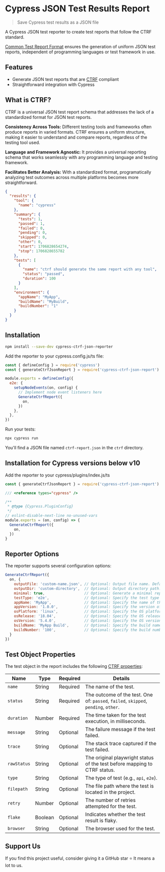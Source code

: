 # Cypress JSON Test Results Report

> Save Cypress test results as a JSON file

A Cypress JSON test reporter to create test reports that follow the CTRF standard.

[Common Test Report Format](https://ctrf.io) ensures the generation of uniform JSON test reports, independent of programming languages or test framework in use.

## Features

- Generate JSON test reports that are [CTRF](https://ctrf.io) compliant
- Straightforward integration with Cypress

## What is CTRF?

CTRF is a universal JSON test report schema that addresses the lack of a standardized format for JSON test reports.

**Consistency Across Tools:** Different testing tools and frameworks often produce reports in varied formats. CTRF ensures a uniform structure, making it easier to understand and compare reports, regardless of the testing tool used.

**Language and Framework Agnostic:** It provides a universal reporting schema that works seamlessly with any programming language and testing framework.

**Facilitates Better Analysis:** With a standardized format, programatically analyzing test outcomes across multiple platforms becomes more straightforward.

```json
{
  "results": {
    "tool": {
      "name": "cypress"
    },
    "summary": {
      "tests": 1,
      "passed": 1,
      "failed": 0,
      "pending": 0,
      "skipped": 0,
      "other": 0,
      "start": 1706828654274,
      "stop": 1706828655782
    },
    "tests": [
      {
        "name": "ctrf should generate the same report with any tool",
        "status": "passed",
        "duration": 100
      }
    ],
    "environment": {
      "appName": "MyApp",
      "buildName": "MyBuild",
      "buildNumber": "1"
    }
  }
}
```

## Installation

```bash
npm install --save-dev cypress-ctrf-json-reporter
```

Add the reporter to your cypress.config.js/ts file:

```javascript
const { defineConfig } = require('cypress')
const { generateCtrfJsonReport } = require('cypress-ctrf-json-report')

module.exports = defineConfig({
  e2e: {
    setupNodeEvents(on, config) {
      // Implement node event listeners here
      GenerateCtrfReport({
        on,
      })
    },
  },
})
```

Run your tests:

```bash
npx cypress run
```

You'll find a JSON file named `ctrf-report.json` in the `ctrf` directory.

## Installation for Cypress versions below v10

Add the reporter to your cypress/plugins/index.js/ts

```javascript
const { generateCtrfJsonReport } = require('cypress-ctrf-json-report')

/// <reference types="cypress" />

/**
 * @type {Cypress.PluginConfig}
 */
// eslint-disable-next-line no-unused-vars
module.exports = (on, config) => {
  GenerateCtrfReport({
    on,
  })
}
```

## Reporter Options

The reporter supports several configuration options:

```javascript
GenerateCtrfReport({
  on, {
    outputFile: 'custom-name.json', // Optional: Output file name. Defaults to 'ctrf-report.json'.
    outputDir: 'custom-directory',  // Optional: Output directory path. Defaults to 'ctrf'.
    minimal: true,                  // Optional: Generate a minimal report. Defaults to 'false'. Overrides screenshot and testType when set to true
    testType: 'e2e',                // Optional: Specify the test type (e.g., 'api', 'e2e'). Defaults to 'e2e'.
    appName: 'MyApp',               // Optional: Specify the name of the application under test.
    appVersion: '1.0.0',            // Optional: Specify the version of the application under test.
    osPlatform: 'linux',            // Optional: Specify the OS platform.
    osRelease: '18.04',             // Optional: Specify the OS release version.
    osVersion: '5.4.0',             // Optional: Specify the OS version.
    buildName: 'MyApp Build',       // Optional: Specify the build name.
    buildNumber: '100',             // Optional: Specify the build number.
  }
})

```

## Test Object Properties

The test object in the report includes the following [CTRF properties](https://ctrf.io/docs/schema/test):

| Name        | Type    | Required | Details                                                                             |
| ----------- | ------- | -------- | ----------------------------------------------------------------------------------- |
| `name`      | String  | Required | The name of the test.                                                               |
| `status`    | String  | Required | The outcome of the test. One of: `passed`, `failed`, `skipped`, `pending`, `other`. |
| `duration`  | Number  | Required | The time taken for the test execution, in milliseconds.                             |
| `message`   | String  | Optional | The failure message if the test failed.                                             |
| `trace`     | String  | Optional | The stack trace captured if the test failed.                                        |
| `rawStatus` | String  | Optional | The original playwright status of the test before mapping to CTRF status.           |
| `type`      | String  | Optional | The type of test (e.g., `api`, `e2e`).                                              |
| `filepath`  | String  | Optional | The file path where the test is located in the project.                             |
| `retry`     | Number  | Optional | The number of retries attempted for the test.                                       |
| `flake`     | Boolean | Optional | Indicates whether the test result is flaky.                                         |
| `browser`   | String  | Optional | The browser used for the test.                                                      |

## Support Us

If you find this project useful, consider giving it a GitHub star ⭐ It means a lot to us.
